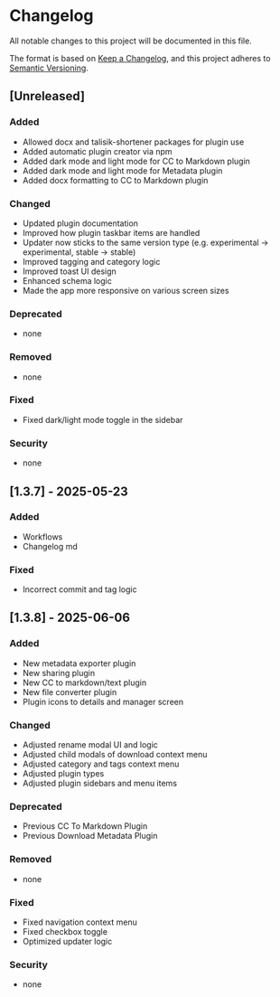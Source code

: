# Changelog

All notable changes to this project will be documented in this file.

The format is based on [Keep a Changelog](https://keepachangelog.com/en/1.0.0/),
and this project adheres to [Semantic Versioning](https://semver.org/spec/v2.0.0.html).

## [Unreleased]

### Added
- Allowed docx and talisik-shortener packages for plugin use
- Added automatic plugin creator via npm
- Added dark mode and light mode for CC to Markdown plugin
- Added dark mode and light mode for Metadata plugin
- Added docx formatting to CC to Markdown plugin

### Changed
- Updated plugin documentation
- Improved how plugin taskbar items are handled
- Updater now sticks to the same version type (e.g. experimental → experimental, stable → stable)
- Improved tagging and category logic
- Improved toast UI design
- Enhanced schema logic
- Made the app more responsive on various screen sizes

### Deprecated
- none

### Removed
- none

### Fixed
- Fixed dark/light mode toggle in the sidebar

### Security
- none

## [1.3.7] - 2025-05-23

### Added
- Workflows
- Changelog md

### Fixed
- Incorrect commit and tag logic

## [1.3.8] - 2025-06-06

### Added
- New metadata exporter plugin
- New sharing plugin
- New CC to markdown/text plugin
- New file converter plugin
- Plugin icons to details and manager screen

### Changed
- Adjusted rename modal UI and logic
- Adjusted child modals of download context menu
- Adjusted category and tags context menu
- Adjusted plugin types
- Adjusted plugin sidebars and menu items

### Deprecated
- Previous CC To Markdown Plugin
- Previous Download Metadata Plugin

### Removed
- none

### Fixed
- Fixed navigation context menu
- Fixed checkbox toggle
- Optimized updater logic

### Security
- none